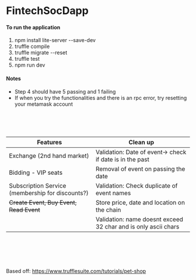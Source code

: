 # FintechSocDapp
<h4>To run the application</h4>
<ol>
<li>npm install lite-server --save-dev</li>
<li>truffle compile</li>
<li>truffle migrate --reset</li>
<li>truffle test</li>
<li>npm run dev</li>
</ol>
<h4>Notes</h4>
<ul>
<li>Step 4 should have 5 passing and 1 failing</li>
<li>If when you try the functionalities and there is an rpc error, try resetting your metamask account</li>
</ul>

<br>
<br>
<br>

| Features                                         | Clean up                                                  |
|--------------------------------------------------|-----------------------------------------------------------|
| Exchange (2nd hand market)                       | Validation: Date of event-> check if date is in the past  |
| Bidding - VIP seats                              | Removal of event on passing the date                      |
| Subscription Service (membership for discounts?) | Validation: Check duplicate of event names                |
| ~~Create Event, Buy Event, Read Event~~          | Store price, date and location on the chain               |
|                                                  | Validation: name doesnt exceed 32 char and is only ascii chars |

<br>
<br>
<br>
<br>

Based off: https://www.trufflesuite.com/tutorials/pet-shop
